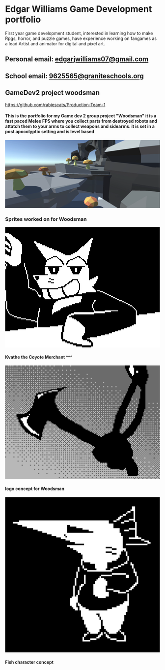 # Edgar Williams Game Development portfolio
First year game development student, interested in learning how to make Rpgs, horror, and puzzle games, have experience working on fangames as a lead Artist and animator for digital and pixel art.

## Personal email: edgarjwilliams07@gmail.com      
## School email: 9625565@graniteschools.org

## GameDev2 project woodsman
https://github.com/rabiescats/Production-Team-1
#### This is the portfolio for my Game dev 2 group project "Woodsman" it is a fast paced Melee FPS where you collect parts from destroyed robots and attatch them to your arms to collect weapons and sidearms. it is set in a post apocolyptic setting and is level based
![ss](https://github.com/Ewilli07/gamedevportfolio/blob/main/images/Screenshot%20(391).png)

### Sprites worked on for Woodsman
![Kvathe](https://github.com/Ewilli07/gamedevportfolio/blob/main/images/EdgarWCoyote.gif)
#### Kvathe the Coyote Merchant ^^^

![axelogo](https://github.com/Ewilli07/gamedevportfolio/blob/main/images/EdgarWilliamsAxeLogo.png)
#### logo concept for Woodsman

![fimsh](https://github.com/Ewilli07/gamedevportfolio/blob/main/images/edgarwilliamsfish.png)
#### Fish character concept
